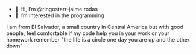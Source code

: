 - 👋 Hi, I’m @ringostarr-jaime rodas 
- 👀 I’m interested in the programming

I am from El Salvador, a small country in Central America but with good people, feel comfortable if my code help you in your work or your homework remember "the life is a circle one day you are up and the other down"

<!---
ringostarr-jaime/ringostarr-jaime is a ✨ special ✨ repository because its `README.md` (this file) appears on your GitHub profile.
You can click the Preview link to take a look at your changes.
--->
